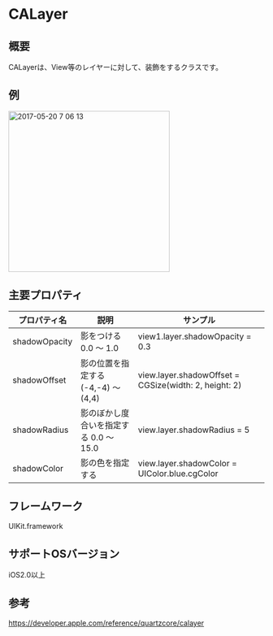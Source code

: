 # CALayer

## 概要
CALayerは、View等のレイヤーに対して、装飾をするクラスです。

## 例
<img width="317" alt="2017-05-20 7 06 13" src="https://cloud.githubusercontent.com/assets/9479568/26268596/f08ae3dc-3d2a-11e7-8adb-c29ed280fc11.png">

## 主要プロパティ

|プロパティ名|説明|サンプル|
|---|---|---|
|shadowOpacity | 影をつける 0.0 〜 1.0 | view1.layer.shadowOpacity = 0.3 |
|shadowOffset | 影の位置を指定する (-4,-4) 〜 (4,4) | view.layer.shadowOffset = CGSize(width: 2, height: 2) |
|shadowRadius | 影のぼかし度合いを指定する 0.0 〜 15.0 | view.layer.shadowRadius = 5 |
|shadowColor | 影の色を指定する | view.layer.shadowColor = UIColor.blue.cgColor |

## フレームワーク
UIKit.framework

## サポートOSバージョン
iOS2.0以上

## 参考
https://developer.apple.com/reference/quartzcore/calayer
